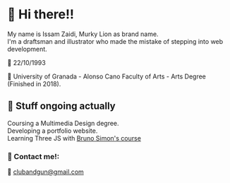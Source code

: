 # :facepunch: Hi there!!

 My name is Issam Zaidi, Murky Lion as brand name.<br>
 I'm a draftsman and illustrator who made the mistake of stepping into web development.<br>
 
:birthday: 22/10/1993 <br>

:school: University of Granada - Alonso Cano Faculty of Arts - Arts Degree (Finished in 2018).

 ## :rocket: Stuff ongoing actually
 Coursing a Multimedia Design degree.<br>
 Developing a portfolio website.<br>
 Learning Three JS with [Bruno Simon's course](https://threejs-journey.com)<br>
 
 ### :lion: Contact me!:
 :email: clubandgun@gmail.com
